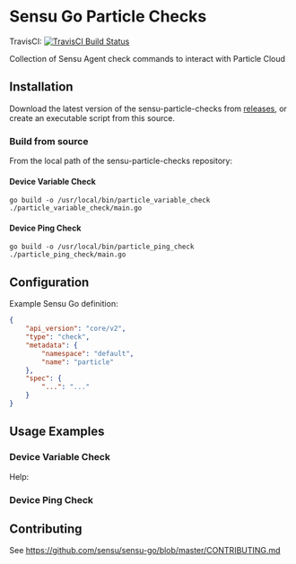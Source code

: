 # Sensu Go Particle Checks
TravisCI: [![TravisCI Build Status](https://travis-ci.com/jspaleta/sensu-particle-checks.svg?branch=master)](https://travis-ci.org/jspaleta/sensu-particle-checks)

Collection of Sensu Agent check commands to interact with Particle Cloud

## Installation

Download the latest version of the sensu-particle-checks from [releases][1],
or create an executable script from this source.

### Build from source
From the local path of the sensu-particle-checks repository:

#### Device Variable Check
```
go build -o /usr/local/bin/particle_variable_check ./particle_variable_check/main.go
```

#### Device Ping Check
```
go build -o /usr/local/bin/particle_ping_check ./particle_ping_check/main.go
```

## Configuration

Example Sensu Go definition:

```json
{
    "api_version": "core/v2",
    "type": "check",
    "metadata": {
        "namespace": "default",
        "name": "particle"
    },
    "spec": {
        "...": "..."
    }
}
```

## Usage Examples

### Device Variable Check

Help:

### Device Ping Check

## Contributing

See https://github.com/sensu/sensu-go/blob/master/CONTRIBUTING.md

[1]: https://github.com/jspaleta/sensu-particle-checks/releases
